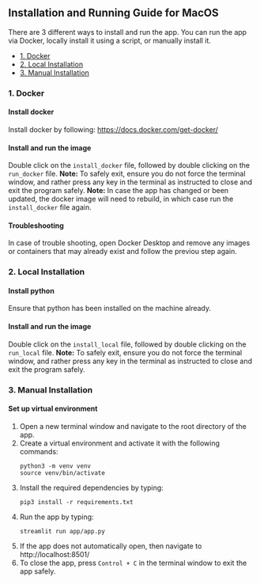 <!-- omit in toc -->
## Installation and Running Guide for MacOS

There are 3 different ways to install and run the app. You can run the app via Docker, locally install it using a script, or manually install it.

- [1. Docker](#1-docker)
- [2. Local Installation](#2-local-installation)
- [3. Manual Installation](#3-manual-installation)

### 1. Docker

<!-- omit in toc -->
#### Install docker
Install docker by following: https://docs.docker.com/get-docker/
<!-- omit in toc -->

<!-- omit in toc -->
#### Install and run the image
Double click on the `install_docker` file, followed by double clicking on the `run_docker` file.
**Note:** To safely exit, ensure you do not force the terminal window, and rather press any key in the terminal as instructed to close and exit the program safely.
**Note:** In case the app has changed or been updated, the docker image will need to rebuild, in which case run the `install_docker` file again.

<!-- omit in toc -->
#### Troubleshooting
In case of trouble shooting, open Docker Desktop and remove any images or containers that may already exist and follow the previou step again.

### 2. Local Installation

<!-- omit in toc -->
#### Install python
Ensure that python has been installed on the machine already.

<!-- omit in toc -->
#### Install and run the image
Double click on the `install_local` file, followed by double clicking on the `run_local` file.
**Note:** To safely exit, ensure you do not force the terminal window, and rather press any key in the terminal as instructed to close and exit the program safely.

### 3. Manual Installation

<!-- omit in toc -->
#### Set up virtual environment
1. Open a new terminal window and navigate to the root directory of the app.
2. Create a virtual environment and activate it with the following commands:
   ```
   python3 -m venv venv
   source venv/bin/activate
   ```
3. Install the required dependencies by typing:
   ```
   pip3 install -r requirements.txt
   ```
4. Run the app by typing:
   ```
   streamlit run app/app.py
   ```
5. If the app does not automatically open, then navigate to http://localhost:8501/
6. To close the app, press `Control + C` in the terminal window to exit the app safely.



